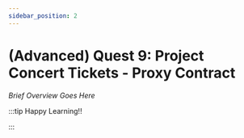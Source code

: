 ```yaml
---
sidebar_position: 2
---
```


# (Advanced) Quest 9: Project Concert Tickets - Proxy Contract

_Brief Overview Goes Here_

:::tip Happy Learning!!

<QuestButton text="Go To Quest" />

:::
